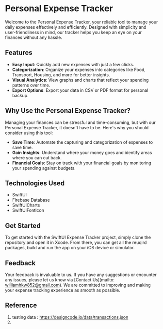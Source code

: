# Personal Expense Tracker
Welcome to the Personal Expense Tracker, your reliable tool to manage your daily expenses effectively and efficiently. Designed with simplicity and
user-friendliness in mind, our tracker helps you keep an eye on your finances without any hassle.

## Features
- **Easy Input**: Quickly add new expenses with just a few clicks.
- **Categorization**: Organize your expenses into categories like Food, Transport, Housing, and more for better insights.
- **Visual Analytics**: View graphs and charts that reflect your spending patterns over time.
- **Export Options**: Export your data in CSV or PDF format for personal backup.

## Why Use the Personal Expense Tracker?

Managing your finances can be stressful and time-consuming, but with our Personal Expense Tracker, it doesn't have to be. Here's why you should
consider using this tool:

- **Save Time**: Automate the capturing and categorization of expenses to save time.
- **Gain Insights**: Understand where your money goes and identify areas where you can cut back.
- **Financial Goals**: Stay on track with your financial goals by monitoring your spending against budgets.

## Technologies Used
- SwiftUI
- Firebase Database
- SwiftUICharts
- SwiftUIFontIcon

## Get Started
To get started with the SwiftUI Expense Tracker project, simply clone the repository and open it in Xcode. From there, you can get all the reuqird packages, build and run the app on your iOS device or simulator.

## Feedback

Your feedback is invaluable to us. If you have any suggestions or encounter any issues, please let us know via [Contact Us](mailto: williamhkw852@gmail.com). We are committed to improving and making your expense tracking experience as smooth as possible.

## Reference
1. testing data : https://designcode.io/data/transactions.json
2. 

